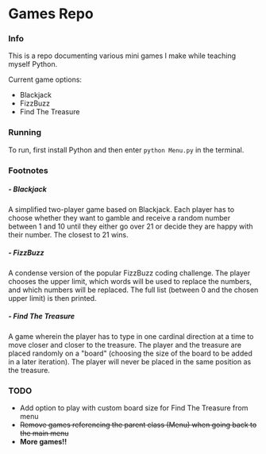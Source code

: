 # Games Repo

### Info

This is a repo documenting various mini games I make while teaching myself Python.

Current game options:

* Blackjack
* FizzBuzz
* Find The Treasure


### Running

To run, first install Python and then enter `python Menu.py` in the terminal.

### Footnotes

##### - Blackjack

A simplified two-player game based on Blackjack. Each player has to
choose whether they want to gamble and receive a random number between
1 and 10 until they either go over 21 or decide they are happy with
their number. The closest to 21 wins.

##### - FizzBuzz

A condense version of the popular FizzBuzz coding challenge. The player
chooses the upper limit, which words will be used to replace the numbers,
and which numbers will be replaced. The full list (between 0 and the
chosen upper limit) is then printed.

##### - Find The Treasure

A game wherein the player has to type in one cardinal direction at a time
to move closer and closer to the treasure. The player and the treasure
are placed randomly on a "board" (choosing the size of the board to be added
in a later iteration). The player will never be placed in the same position
as the treasure.

### TODO

* Add option to play with custom board size for Find The Treasure from menu
* ~~Remove games referencing the parent class (Menu) when going back to the
main menu~~
* **More games!!**